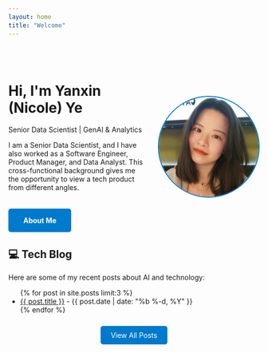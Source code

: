```yaml
---
layout: home
title: "Welcome"
---
```


<!-- Hero Section -->
<div style="display: flex; align-items: center; gap: 30px; margin-top: 50px; flex-wrap: wrap;">

  <!-- Text on the left -->
  <div style="flex: 1; min-width: 250px;">
    <h1>Hi, I'm Yanxin (Nicole) Ye</h1>
    <p>Senior Data Scientist | GenAI & Analytics</p>
    <p>
      I am a Senior Data Scientist, and I have also worked as a Software Engineer, Product Manager, and Data Analyst.  
      This cross-functional background gives me the opportunity to view a tech product from different angles.
    </p>

  <a href="/about/" style="display:inline-block; padding: 15px 30px; margin-top:20px; background-color: #007ACC; color: white; border-radius: 5px; text-decoration: none; font-weight:bold;">
    About Me
  </a>
  </div>

  <!-- Profile Picture on the right -->
  <div style="flex-shrink: 0;">
    <img src="/assets/nicole.jpg" alt="Yanxin (Nicole) Ye" 
         style="width:200px; height:200px; border-radius:50%; border:2px solid #007ACC; object-fit:cover;">
  </div>

</div>

## 💻 Tech Blog

Here are some of my recent posts about AI and technology:

<ul>
{% for post in site.posts limit:3 %}
  <li>
    <a href="{{ post.url }}">{{ post.title }}</a> - {{ post.date | date: "%b %-d, %Y" }}
  </li>
{% endfor %}
</ul>

<p style="text-align:center;">
  <a href="/blog/" 
     style="display:inline-block; padding: 10px 20px; margin-top:10px; background-color:#007ACC; color:white; border-radius:5px; text-decoration:none;">
    View All Posts
  </a>
</p>
